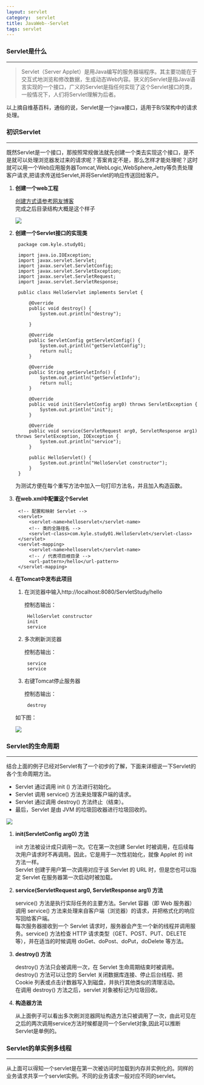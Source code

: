```yaml
---
layout: servlet
category:  servlet
title: JavaWeb--Servlet
tags: servlet
---
```

### Servlet是什么 ###
----------

> Servlet（Server Applet）是用Java编写的服务器端程序。其主要功能在于交互式地浏览和修改数据，生成动态Web内容。狭义的Servlet是指Java语言实现的一个接口，广义的Servlet是指任何实现了这个Servlet接口的类，一般情况下，人们将Servlet理解为后者。

以上摘自维基百科，通俗的说，Servlet是一个java接口，适用于B/S架构中的请求处理。

### 初识Servlet ###
----------
既然Servlet是一个接口，那按照常规做法就先创建一个类去实现这个接口，是不是就可以处理浏览器发过来的请求呢？答案肯定不是，那么怎样才能处理呢？这时就可以用一个Web应用服务器Tomcat,WebLogic,WebSphere,Jetty等负责处理客户请求,把请求传送给Servlet,并将Servlet的响应传送回给客户。

1. **创建一个web工程**

	[创建方式请参考网友博客](http://blog.csdn.net/u014079773/article/details/51397850)<br>
	完成之后目录结构大概是这个样子

	![](https://blog-1255865654.cos.ap-beijing.myqcloud.com/sevlet/servlet01.PNG)

2. **创建一个Servlet接口的实现类**

		package com.kyle.study01;
	
		import java.io.IOException;
		import javax.servlet.Servlet;
		import javax.servlet.ServletConfig;
		import javax.servlet.ServletException;
		import javax.servlet.ServletRequest;
		import javax.servlet.ServletResponse;
		
		public class HelloServlet implements Servlet {
		
			@Override
			public void destroy() {
				System.out.println("destroy");
		
			}
		
			@Override
			public ServletConfig getServletConfig() {
				System.out.println("getServletConfig");
				return null;
			}
		
			@Override
			public String getServletInfo() {
				System.out.println("getServletInfo");
				return null;
			}
		
			@Override
			public void init(ServletConfig arg0) throws ServletException {
				System.out.println("init");
			}
		
			@Override
			public void service(ServletRequest arg0, ServletResponse arg1) throws ServletException, IOException {
				System.out.println("service");
			}
		
			public HelloServlet() {
				System.out.println("HelloServlet constructor");
			}
		}

	为测试方便在每个重写方法中加入一句打印方法名，并且加入构造函数。

3. **在web.xml中配置这个Servlet**

		<!-- 配置和映射 Servlet -->
		<servlet>
			<servlet-name>helloservlet</servlet-name>
			<!-- 类的全路径名 -->
			<servlet-class>com.kyle.study01.HelloServlet</servlet-class>
		</servlet>
		<servlet-mapping>
			<servlet-name>helloservlet</servlet-name>
			<!-- / 代表项目根目录 -->
			<url-pattern>/hello</url-pattern>
		</servlet-mapping>

4. **在Tomcat中发布此项目**

	1. 在浏览器中输入http://localhost:8080/ServletStudy/hello

		控制态输出：

			HelloServlet constructor
			init
			service

	2. 多次刷新浏览器
 
		控制态输出：

			service
			service

	3. 右键Tomcat停止服务器

		控制态输出：

			destroy

	如下图：

	![](https://blog-1255865654.cos.ap-beijing.myqcloud.com/sevlet/Servlet03.PNG)


### Servlet的生命周期 ###
----------

结合上面的例子已经对Servlet有了一个初步的了解，下面来详细说一下Servlet的各个生命周期方法。

* Servlet 通过调用 init () 方法进行初始化。
* Servlet 调用 service() 方法来处理客户端的请求。
* Servlet 通过调用 destroy() 方法终止（结束）。
* 最后，Servlet 是由 JVM 的垃圾回收器进行垃圾回收的。

![](https://blog-1255865654.cos.ap-beijing.myqcloud.com/sevlet/Servlet-LifeCycle.jpg)

1. **init(ServletConfig arg0) 方法**

	init 方法被设计成只调用一次。它在第一次创建 Servlet 时被调用，在后续每次用户请求时不再调用。因此，它是用于一次性初始化，就像 Applet 的 init 方法一样。<br>
	Servlet 创建于用户第一次调用对应于该 Servlet 的 URL 时，但是您也可以指定 Servlet 在服务器第一次启动时被加载。

2. **service(ServletRequest arg0, ServletResponse arg1) 方法**

	service() 方法是执行实际任务的主要方法。Servlet 容器（即 Web 服务器）调用 service() 方法来处理来自客户端（浏览器）的请求，并把格式化的响应写回给客户端。<br>
	每次服务器接收到一个 Servlet 请求时，服务器会产生一个新的线程并调用服务。service() 方法检查 HTTP 请求类型（GET、POST、PUT、DELETE 等），并在适当的时候调用 doGet、doPost、doPut，doDelete 等方法。

3. **destroy() 方法**

	destroy() 方法只会被调用一次，在 Servlet 生命周期结束时被调用。destroy() 方法可以让您的 Servlet 关闭数据库连接、停止后台线程、把 Cookie 列表或点击计数器写入到磁盘，并执行其他类似的清理活动。<br>
	在调用 destroy() 方法之后，servlet 对象被标记为垃圾回收。

4. **构造器方法**

	从上面例子可以看出多次刷浏览器网址构造方法只被调用了一次，由此可见在之后的两次调用service方法时候都是同一个Servlet对象,因此可以推断Servlet是单例的。

### Servlet的单实例多线程 ###
----------
从上面可以得知一个servlet是在第一次被访问时加载到内存并实例化的。同样的业务请求共享一个servlet实例。不同的业务请求一般对应不同的servlet。